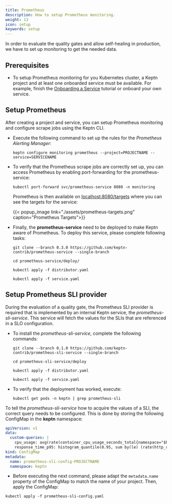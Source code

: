 ```yaml
---
title: Prometheus
description: How to setup Prometheus monitoring.
weight: 13
icon: setup
keywords: setup
---
```


In order to evaluate the quality gates and allow self-healing in production, we have to set up monitoring to get the needed data.

## Prerequisites

- To setup Prometheus monitoring for you Kubernetes cluster, a Keptn project and at least one onboarded service must be available. For example, finish the [Onboarding a Service](../onboard-carts-service/) tutorial or onboard your own service.

## Setup Prometheus

After creating a project and service, you can setup Prometheus monitoring and configure scrape jobs using the Keptn CLI. 

* Execute the following command to set up the rules for the *Prometheus Alerting Manager*:

  ```
  keptn configure monitoring prometheus --project=PROJECTNAME --service=SERVICENAME
  ```

* To verify that the Prometheus scrape jobs are correctly set up, you can access Prometheus by enabling port-forwarding for the prometheus-service:

    ```console
    kubectl port-forward svc/prometheus-service 8080 -n monitoring
    ```
  Prometheus is then available on [localhost:8080/targets](http://localhost:8080/targets) where you can see the targets for the service:

    {{< popup_image link="./assets/prometheus-targets.png" caption="Prometheus Targets">}}

* Finally, the **prometheus-service** need to be deployed to make Keptn aware of Prometheus. To deploy this service, please complete following tasks: 

  ```console
  git clone --branch 0.3.0 https://github.com/keptn-contrib/prometheus-service --single-branch
  ```

  ```console
  cd prometheus-service/deploy/
  ```

  ```console
  kubectl apply -f distributor.yaml
  ```

  ```console
  kubectl apply -f service.yaml
  ```
  
## Setup Prometheus SLI provider 

During the evaluation of a quality gate, the Prometheus SLI provider is required that is implemented by an internal Keptn service, the *prometheus-sli-service*. This service will fetch the values for the SLIs that are referenced in a SLO configuration.

* To install the *prometheus-sli-service*, complete the following commands:

  ```console
  git clone --branch 0.1.0 https://github.com/keptn-contrib/prometheus-sli-service --single-branch
  ```

  ```console
  cd prometheus-sli-service/deploy
  ```
  
  ```console
  kubectl apply -f distributor.yaml
  ```

  ```console
  kubectl apply -f service.yaml
  ```

* To verify that the deployment has worked, execute:

  ```console
  kubectl get pods -n keptn | grep prometheus-sli
  ```

To tell the *prometheus-sli-service* how to acquire the values of a SLI, the correct query needs to be configured. This is done by storing the following ConfigMap in the **keptn** namespace:

```yaml
apiVersion: v1
data:
  custom-queries: |
    cpu_usage: avg(rate(container_cpu_usage_seconds_total{namespace="$PROJECT-$STAGE",pod_name=~"$SERVICE-primary-.*"}[5m]))
    response_time_p95: histogram_quantile(0.95, sum by(le) (rate(http_response_time_milliseconds_bucket{handler="ItemsController.addToCart",job="$SERVICE-$PROJECT-$STAGE-canary"}[$DURATION_SECONDS])))
kind: ConfigMap
metadata:
  name: prometheus-sli-config-PROJECTNAME
  namespace: keptn
```

* Before executing the next command, please adapt the `metadata.name` property of the ConfigMap to match the name of your project. Then, apply the ConfigMap:

```console
kubectl apply -f prometheus-sli-config.yaml
```
